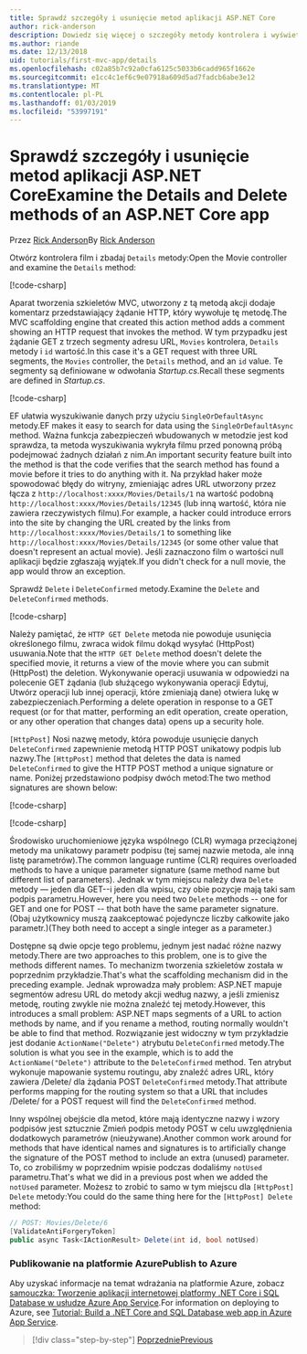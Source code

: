 ```yaml
---
title: Sprawdź szczegóły i usunięcie metod aplikacji ASP.NET Core
author: rick-anderson
description: Dowiedz się więcej o szczegóły metody kontrolera i wyświetlanie w podstawowej aplikacji ASP.NET Core MVC.
ms.author: riande
ms.date: 12/13/2018
uid: tutorials/first-mvc-app/details
ms.openlocfilehash: c02a85b7c92a0cfa6125c5033b6cadd965f1662e
ms.sourcegitcommit: e1cc4c1ef6c9e07918a609d5ad7fadcb6abe3e12
ms.translationtype: MT
ms.contentlocale: pl-PL
ms.lasthandoff: 01/03/2019
ms.locfileid: "53997191"
---
```

# <a name="examine-the-details-and-delete-methods-of-an-aspnet-core-app"></a><span data-ttu-id="e60ea-103">Sprawdź szczegóły i usunięcie metod aplikacji ASP.NET Core</span><span class="sxs-lookup"><span data-stu-id="e60ea-103">Examine the Details and Delete methods of an ASP.NET Core app</span></span>

<span data-ttu-id="e60ea-104">Przez [Rick Anderson](https://twitter.com/RickAndMSFT)</span><span class="sxs-lookup"><span data-stu-id="e60ea-104">By [Rick Anderson](https://twitter.com/RickAndMSFT)</span></span>

<span data-ttu-id="e60ea-105">Otwórz kontrolera film i zbadaj `Details` metody:</span><span class="sxs-lookup"><span data-stu-id="e60ea-105">Open the Movie controller and examine the `Details` method:</span></span>

[!code-csharp[](start-mvc/sample/MvcMovie22/Controllers/MoviesController.cs?name=snippet_details)]

<span data-ttu-id="e60ea-106">Aparat tworzenia szkieletów MVC, utworzony z tą metodą akcji dodaje komentarz przedstawiający żądanie HTTP, który wywołuje tę metodę.</span><span class="sxs-lookup"><span data-stu-id="e60ea-106">The MVC scaffolding engine that created this action method adds a comment showing an HTTP request that invokes the method.</span></span> <span data-ttu-id="e60ea-107">W tym przypadku jest żądanie GET z trzech segmenty adresu URL, `Movies` kontrolera, `Details` metody i `id` wartość.</span><span class="sxs-lookup"><span data-stu-id="e60ea-107">In this case it's a GET request with three URL segments, the `Movies` controller, the `Details` method, and an `id` value.</span></span> <span data-ttu-id="e60ea-108">Te segmenty są definiowane w odwołania *Startup.cs*.</span><span class="sxs-lookup"><span data-stu-id="e60ea-108">Recall these segments are defined in *Startup.cs*.</span></span>

[!code-csharp[](start-mvc/sample/MvcMovie/Startup.cs?highlight=5&name=snippet_1)]

<span data-ttu-id="e60ea-109">EF ułatwia wyszukiwanie danych przy użyciu `SingleOrDefaultAsync` metody.</span><span class="sxs-lookup"><span data-stu-id="e60ea-109">EF makes it easy to search for data using the `SingleOrDefaultAsync` method.</span></span> <span data-ttu-id="e60ea-110">Ważna funkcja zabezpieczeń wbudowanych w metodzie jest kod sprawdza, ta metoda wyszukiwania wykryła filmu przed ponowną próbą podejmować żadnych działań z nim.</span><span class="sxs-lookup"><span data-stu-id="e60ea-110">An important security feature built into the method is that the code verifies that the search method has found a movie before it tries to do anything with it.</span></span> <span data-ttu-id="e60ea-111">Na przykład haker może spowodować błędy do witryny, zmieniając adres URL utworzony przez łącza z `http://localhost:xxxx/Movies/Details/1` na wartość podobną `http://localhost:xxxx/Movies/Details/12345` (lub inną wartość, która nie zawiera rzeczywistych filmu).</span><span class="sxs-lookup"><span data-stu-id="e60ea-111">For example, a hacker could introduce errors into the site by changing the URL created by the links from `http://localhost:xxxx/Movies/Details/1` to something like  `http://localhost:xxxx/Movies/Details/12345` (or some other value that doesn't represent an actual movie).</span></span> <span data-ttu-id="e60ea-112">Jeśli zaznaczono film o wartości null aplikacji będzie zgłaszają wyjątek.</span><span class="sxs-lookup"><span data-stu-id="e60ea-112">If you didn't check for a null movie, the app would throw an exception.</span></span>

<span data-ttu-id="e60ea-113">Sprawdź `Delete` i `DeleteConfirmed` metody.</span><span class="sxs-lookup"><span data-stu-id="e60ea-113">Examine the `Delete` and `DeleteConfirmed` methods.</span></span>

[!code-csharp[](start-mvc/sample/MvcMovie22/Controllers/MoviesController.cs?name=snippet_delete)]

<span data-ttu-id="e60ea-114">Należy pamiętać, że `HTTP GET Delete` metoda nie powoduje usunięcia określonego filmu, zwraca widok filmu dokąd wysyłać (HttpPost) usuwania.</span><span class="sxs-lookup"><span data-stu-id="e60ea-114">Note that the `HTTP GET Delete` method doesn't delete the specified movie, it returns a view of the movie where you can submit (HttpPost) the deletion.</span></span> <span data-ttu-id="e60ea-115">Wykonywanie operacji usuwania w odpowiedzi na polecenie GET żądania (lub służącego wykonywania operacji Edytuj, Utwórz operacji lub innej operacji, które zmieniają dane) otwiera lukę w zabezpieczeniach.</span><span class="sxs-lookup"><span data-stu-id="e60ea-115">Performing a delete operation in response to a GET request (or for that matter, performing an edit operation, create operation, or any other operation that changes data) opens up a security hole.</span></span>

<span data-ttu-id="e60ea-116">`[HttpPost]` Nosi nazwę metody, która powoduje usunięcie danych `DeleteConfirmed` zapewnienie metodą HTTP POST unikatowy podpis lub nazwy.</span><span class="sxs-lookup"><span data-stu-id="e60ea-116">The `[HttpPost]` method that deletes the data is named `DeleteConfirmed` to give the HTTP POST method a unique signature or name.</span></span> <span data-ttu-id="e60ea-117">Poniżej przedstawiono podpisy dwóch metod:</span><span class="sxs-lookup"><span data-stu-id="e60ea-117">The two method signatures are shown below:</span></span>

[!code-csharp[](start-mvc/sample/MvcMovie/Controllers/MoviesController.cs?name=snippet_delete2)]

[!code-csharp[](start-mvc/sample/MvcMovie/Controllers/MoviesController.cs?name=snippet_delete3)]

<span data-ttu-id="e60ea-118">Środowisko uruchomieniowe języka wspólnego (CLR) wymaga przeciążonej metody ma unikatowy parametr podpisu (tej samej nazwie metoda, ale inną listę parametrów).</span><span class="sxs-lookup"><span data-stu-id="e60ea-118">The common language runtime (CLR) requires overloaded methods to have a unique parameter signature (same method name but different list of parameters).</span></span> <span data-ttu-id="e60ea-119">Jednak w tym miejscu należy dwa `Delete` metody — jeden dla GET--i jeden dla wpisu, czy obie pozycje mają taki sam podpis parametru.</span><span class="sxs-lookup"><span data-stu-id="e60ea-119">However, here you need two `Delete` methods -- one for GET and one for POST -- that both have the same parameter signature.</span></span> <span data-ttu-id="e60ea-120">(Obaj użytkownicy muszą zaakceptować pojedyncze liczby całkowite jako parametr.)</span><span class="sxs-lookup"><span data-stu-id="e60ea-120">(They both need to accept a single integer as a parameter.)</span></span>

<span data-ttu-id="e60ea-121">Dostępne są dwie opcje tego problemu, jednym jest nadać różne nazwy metody.</span><span class="sxs-lookup"><span data-stu-id="e60ea-121">There are two approaches to this problem, one is to give the methods different names.</span></span> <span data-ttu-id="e60ea-122">To mechanizm tworzenia szkieletów została w poprzednim przykładzie.</span><span class="sxs-lookup"><span data-stu-id="e60ea-122">That's what the scaffolding mechanism did in the preceding example.</span></span> <span data-ttu-id="e60ea-123">Jednak wprowadza mały problem: ASP.NET mapuje segmentów adresu URL do metody akcji według nazwy, a jeśli zmienisz metodę, routing zwykle nie można znaleźć tej metody.</span><span class="sxs-lookup"><span data-stu-id="e60ea-123">However, this introduces a small problem: ASP.NET maps segments of a URL to action methods by name, and if you rename a method, routing normally wouldn't be able to find that method.</span></span> <span data-ttu-id="e60ea-124">Rozwiązanie jest widoczny w tym przykładzie jest dodanie `ActionName("Delete")` atrybutu `DeleteConfirmed` metody.</span><span class="sxs-lookup"><span data-stu-id="e60ea-124">The solution is what you see in the example, which is to add the `ActionName("Delete")` attribute to the `DeleteConfirmed` method.</span></span> <span data-ttu-id="e60ea-125">Ten atrybut wykonuje mapowanie systemu routingu, aby znaleźć adres URL, który zawiera /Delete/ dla żądania POST `DeleteConfirmed` metody.</span><span class="sxs-lookup"><span data-stu-id="e60ea-125">That attribute performs mapping for the routing system so that a URL that includes /Delete/ for a POST request will find the `DeleteConfirmed` method.</span></span>

<span data-ttu-id="e60ea-126">Inny wspólnej obejście dla metod, które mają identyczne nazwy i wzory podpisów jest sztucznie Zmień podpis metody POST w celu uwzględnienia dodatkowych parametrów (nieużywane).</span><span class="sxs-lookup"><span data-stu-id="e60ea-126">Another common work around for methods that have identical names and signatures is to artificially change the signature of the POST method to include an extra (unused) parameter.</span></span> <span data-ttu-id="e60ea-127">To, co zrobiliśmy w poprzednim wpisie podczas dodaliśmy `notUsed` parametru.</span><span class="sxs-lookup"><span data-stu-id="e60ea-127">That's what we did in a previous post when we added the `notUsed` parameter.</span></span> <span data-ttu-id="e60ea-128">Możesz to zrobić to samo w tym miejscu dla `[HttpPost] Delete` metody:</span><span class="sxs-lookup"><span data-stu-id="e60ea-128">You could do the same thing here for the `[HttpPost] Delete` method:</span></span>

```csharp
// POST: Movies/Delete/6
[ValidateAntiForgeryToken]
public async Task<IActionResult> Delete(int id, bool notUsed)
```

### <a name="publish-to-azure"></a><span data-ttu-id="e60ea-129">Publikowanie na platformie Azure</span><span class="sxs-lookup"><span data-stu-id="e60ea-129">Publish to Azure</span></span>

<span data-ttu-id="e60ea-130">Aby uzyskać informacje na temat wdrażania na platformie Azure, zobacz [samouczka: Tworzenie aplikacji internetowej platformy .NET Core i SQL Database w usłudze Azure App Service](/azure/app-service/app-service-web-tutorial-dotnetcore-sqldb).</span><span class="sxs-lookup"><span data-stu-id="e60ea-130">For information on deploying to Azure, see [Tutorial: Build a .NET Core and SQL Database web app in Azure App Service](/azure/app-service/app-service-web-tutorial-dotnetcore-sqldb).</span></span>

> [!div class="step-by-step"]
> [<span data-ttu-id="e60ea-131">Poprzednie</span><span class="sxs-lookup"><span data-stu-id="e60ea-131">Previous</span></span>](validation.md)
